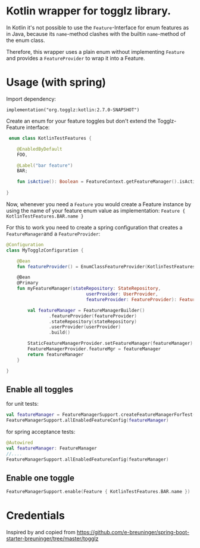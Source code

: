 # Kotlin wrapper for togglz library.

In Kotlin it's not possible to use the `Feature`-Interface for enum features as in Java, because its `name`-method clashes with the builtin `name`-method of the enum class.

Therefore, this wrapper uses a plain enum without implementing `Feature` and provides a `FeatureProvider` to wrap it into a Feature. 

# Usage (with spring)

Import dependency: 

`implementation("org.togglz:kotlin:2.7.0-SNAPSHOT")`

Create an enum for your feature toggles but don't extend the Togglz-Feature interface:

```kotlin
 enum class KotlinTestFeatures {

    @EnabledByDefault
    FOO,

    @Label("bar feature")
    BAR;

    fun isActive(): Boolean = FeatureContext.getFeatureManager().isActive { name }
   
}
```


Now, whenever you need a `Feature` you would create a Feature instance by using the name of your feature enum value as implementation: 
 `Feature { KotlinTestFeatures.BAR.name }` 


For this to work you need to create a spring configuration that creates a `FeatureManager`and a `FeatureProvider`:

```kotlin
@Configuration
class MyTogglzConfiguration {

    @Bean
    fun featureProvider() = EnumClassFeatureProvider(KotlinTestFeatures::class.java)

    @Bean
    @Primary
    fun myFeatureManager(stateRepository: StateRepository,
                              userProvider: UserProvider,
                              featureProvider: FeatureProvider): FeatureManager {

        val featureManager = FeatureManagerBuilder()
                .featureProvider(featureProvider)
                .stateRepository(stateRepository)
                .userProvider(userProvider)
                .build()

        StaticFeatureManagerProvider.setFeatureManager(featureManager)
        FeatureManagerProvider.featureMgr = featureManager
        return featureManager
    }

}
```

## Enable all toggles

for unit tests:
```kotlin
val featureManager = FeatureManagerSupport.createFeatureManagerForTest(KotlinTestFeatures::class)
FeatureManagerSupport.allEnabledFeatureConfig(featureManager)
```


for spring acceptance tests:
```kotlin
@Autowired
val featureManager: FeatureManager
//....
FeatureManagerSupport.allEnabledFeatureConfig(featureManager)
```

## Enable one toggle

```kotlin
FeatureManagerSupport.enable(Feature { KotlinTestFeatures.BAR.name })
```


# Credentials

Inspired by and copied from https://github.com/e-breuninger/spring-boot-starter-breuninger/tree/master/togglz
